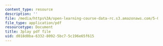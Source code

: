 ```yaml
---
content_type: resource
description: ''
file: /media/https%3A/open-learning-course-data-rc.s3.amazonaws.com/5-07sc-biological-chemistry-i-fall-2013/d018d0ba633280925bc75c196e65f615_cOD4yhZVZMY.pdf
file_type: application/pdf
resourcetype: Document
title: 3play pdf file
uid: d018d0ba-6332-8092-5bc7-5c196e65f615
---
```

